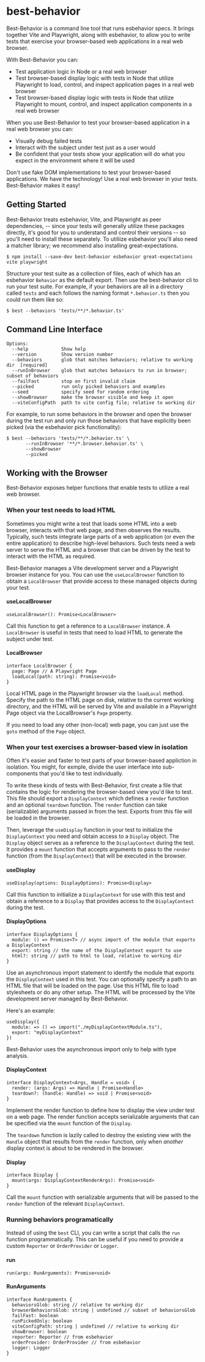 # best-behavior

Best-Behavior is a command line tool that runs esbehavior specs. It brings
together Vite and Playwright, along with esbehavior, to allow you to write tests
that exercise your browser-based web applications in a real web browser.

With Best-Behavior you can:
- Test application logic in Node or a real web browser
- Test browser-based display logic with tests in Node that utilize Playwright
to load, control, and inspect application pages in a real web browser
- Test browser-based display logic with tests in Node that utilize Playwright
to mount, control, and inspect application components in a real web browser

When you use Best-Behavior to test your browser-based application in a
real web browser you can:
- Visually debug failed tests
- Interact with the subject under test just as a user would
- Be confident that your tests show your application will do what you expect
in the environment where it will be used

Don't use fake DOM implementations to test your browser-based applications.
We have the technology! Use a real web browser in your tests. Best-Behavior
makes it easy!

## Getting Started

Best-Behavior treats esbehavior, Vite, and Playwright as peer dependencies,
-- since your tests will generally utilize these packages directly, it's good
for you to understand and control their versions -- so you'll
need to install these separately. To utiliize esbehavior you'll also need a
matcher library; we recommend also installing great-expectations.

```
$ npm install --save-dev best-behavior esbehavior great-expectations vite playwright
```

Structure your test suite as a collection of files, each of which has an
esbehavior `Behavior` as the default export. Then use the best-behavior cli to
run your test suite. For example, if your behaviors are all in a directory called
`tests` and each follows the naming format `*.behavior.ts` then you could run
them like so:

```
$ best --behaviors 'tests/**/*.behavior.ts'
```

## Command Line Interface

```
Options:
  --help            Show help
  --version         Show version number
  --behaviors       glob that matches behaviors; relative to working dir  [required]
  --runInBrowser    glob that matches behaviors to run in browser; subset of behaviors
  --failFast        stop on first invalid claim
  --picked          run only picked behaviors and examples
  --seed            specify seed for random ordering
  --showBrowser     make the browser visible and keep it open
  --viteConfigPath  path to vite config file; relative to working dir
```

For example, to run some behaviors in the browser and open the browser
during the test run and only run those behaviors that have explicitly been
picked (via the esbehavior pick functionality):

```
$ best --behaviors 'tests/**/*.behavior.ts' \
       --runInBrowser '**/*.browser.behavior.ts' \
       --showBrowser
       --picked
```

## Working with the Browser

Best-Behavior exposes helper functions that enable tests to utilize a
real web browser.


### When your test needs to load HTML

Sometimes you might write a test that loads some HTML into a web browser,
interacts with that web page, and then observes the results. Typically, such
tests integrate large parts of a web application (or even the entire application)
to describe high-level behaviors. Such tests need a web server to serve the HTML
and a browser that can be driven by the test to interact with the HTML as
required.

Best-Behavior manages a Vite development server and a Playwright browser instance
for you. You can use the `useLocalBrowser` function to obtain a `LocalBrowser`
that provide access to these managed objects during your test.


#### useLocalBrowser

```
useLocalBrowser(): Promise<LocalBrowser>
```

Call this function to get a reference to a `LocalBrowser` instance. A `LocalBrowser`
is useful in tests that need to load HTML to generate the subject under test.


#### LocalBrowser

```
interface LocalBrowser {
  page: Page // A Playwright Page
  loadLocal(path: string): Promise<void>
}
```

Local HTML page in the Playwright browser via the `loadLocal`
method. Specify the path to the HTML page on disk, relative to the current working
directory, and the HTML will be served by Vite and available in a Playwright
Page object via the LocalBrowser's `Page` property.

If you need to load any other (non-local) web page, you can just use the
`goto` method of the `Page` object.


### When your test exercises a browser-based view in isolation

Often it's easier and faster to test parts of your browser-based appliction in
isolation. You might, for exmple, divide the user interface into sub-components
that you'd like to test individually.

To write these kinds of tests with Best-Behavior, first create a file that contains
the logic for rendering the browser-based view you'd like to test. This file should
export a `DisplayContext` which defines a `render` function and an optional
`teardown` function. The `render` function can take (serializable) arguments passed
in from the test. Exports from this file will be loaded in the browser.

Then, leverage the `useDisplay` function in your test to initialize the `DisplayContext`
you need and obtain access to a `Display` object. The `Display` object serves
as a reference to the `DisplayContext` during the test. It provides a `mount` function
that accepts arguments to pass to the `render` function (from the `DisplayContext`)
that will be executed in the browser.


#### useDisplay

```
useDisplay(options: DisplayOptions): Promise<Display>
```

Call this function to initialize a `DisplayContext` for use with this test and
obtain a reference to a `Display` that provides access to the `DisplayContext`
during the test.


#### DisplayOptions

```
interface DisplayOptions {
  module: () => Promise<T> // async import of the module that exports a DisplayContext
  export: string // the name of the DisplayContext export to use
  html?: string // path to html to load, relative to working dir
}
```

Use an asynchronous import statement to identify the module that exports the
`DisplayContext` used in this test. You can optionally specify a path to an HTML file
that will be loaded on the page. Use this HTML file to load stylesheets or do
any other setup. The HTML will be processed by the Vite development server managed
by Best-Behavior.

Here's an example:

```
useDisplay({
  module: => () => import("./myDisplayContextModule.ts"),
  export: "myDisplayContext"
})
```

Best-Behavior uses the asynchronous import only to help with type analysis.


#### DisplayContext

```
interface DisplayContext<Args, Handle = void> {
  render: (args: Args) => Handle | Promise<Handle>
  teardown?: (handle: Handle) => void | Promise<void>
}
```

Implement the render function to define how to display the view under test on a
web page. The render function accepts serializable arguments that can be specified
via the `mount` function of the `Display`.

The `teardown` function is lazily called to destroy the existing view with
the `Handle` object that results from the `render` function, only when
*another* display context is about to be rendered in the browser. 


#### Display

```
interface Display {
  mount(args: DisplayContextRenderArgs): Promise<void>
}
```

Call the `mount` function with serializable arguments that will be passed to the
`render` function of the relevant `DisplayContext`.


### Running behaviors programatically

Instead of using the `best` CLI, you can write a script that calls the `run`
function programmatically. This can be useful if you need to provide a custom
`Reporter` or `OrderProvider` or `Logger`.

#### run

```
run(args: RunArguments): Promise<void>
```


#### RunArguments

```
interface RunArguments {
  behaviorsGlob: string // relative to working dir
  browserBehaviorsGlob: string | undefined // subset of behaviorsGlob
  failFast: boolean
  runPickedOnly: boolean
  viteConfigPath: string | undefined // relative to working dir
  showBrowser: boolean
  reporter: Reporter // from esbehavior
  orderProvider: OrderProvider // from esbehavior
  logger: Logger
}
```